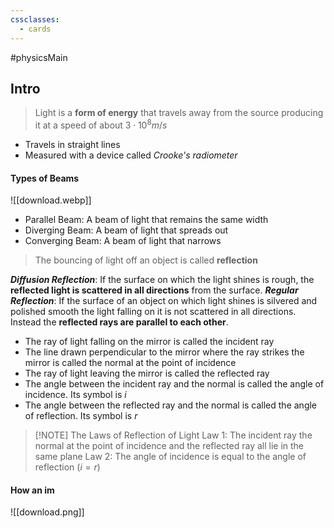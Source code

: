 ```yaml
---
cssclasses:
  - cards
---
```

#physicsMain 

## Intro
> Light is a **form of energy** that travels away from the source producing it at a speed of about $3 \cdot 10^8  m/s$ 
- Travels in straight lines
- Measured with a device called *Crooke's radiometer*
#### Types of Beams
![[download.webp]]
- Parallel Beam: A beam of light that remains the same width
- Diverging Beam: A beam of light that spreads out
- Converging Beam: A beam of light that narrows

> The bouncing of light off an object is called **reflection**

***Diffusion Reflection***: If the surface on which the light shines is rough, the **reflected light is scattered in all directions** from the surface. 
***Regular Reflection***: If the surface of an object on which light shines is silvered and polished smooth the light falling on it is not scattered in all directions. Instead the **reflected rays are parallel to each other**.
 - The ray of light falling on the mirror is called the incident ray
 - The line drawn perpendicular to the mirror where the ray strikes the mirror is called the normal at the point of incidence
 - The ray of light leaving the mirror is called the reflected ray
 - The angle between the incident ray and the normal is called the angle of incidence. Its symbol is $i$
 - The angle between the reflected ray and the normal is called the angle of reflection. Its symbol is $r$
>[!NOTE] The Laws of Reflection of Light
>Law 1: The incident ray the normal at the point of incidence and the reflected ray all lie in the same plane
>Law 2: The angle of incidence is equal to the angle of reflection ($i=r$)

#### How an im
![[download.png]]
